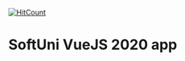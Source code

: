 [![HitCount](http://hits.dwyl.com/KingVendrick98/SoftUni-VueJS-2020-app.svg)](http://hits.dwyl.com/KingVendrick98/SoftUni-VueJS-2020-app)


# SoftUni VueJS 2020 app
 
